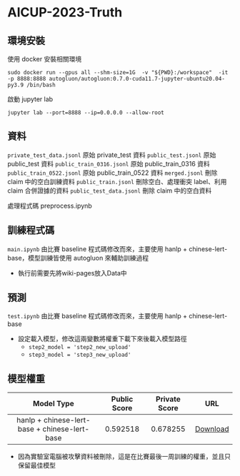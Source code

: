 # AICUP-2023-Truth

## 環境安裝
使用 docker 安裝相關環境
```
sudo docker run --gpus all --shm-size=1G  -v "${PWD}:/workspace"  -it -p 8888:8888 autogluon/autogluon:0.7.0-cuda11.7-jupyter-ubuntu20.04-py3.9 /bin/bash
```
啟動 jupyter lab
```
jupyter lab --port=8888 --ip=0.0.0.0 --allow-root
```

## 資料
`private_test_data.jsonl` 原始 private_test 資料
`public_test.jsonl` 原始 public_test 資料
`public_train_0316.jsonl`  原始 public_train_0316 資料
`public_train_0522.jsonl` 原始 public_train_0522 資料
`merged.jsonl` 刪除 claim 中的空白訓練資料
`public_train.jsonl` 刪除空白、處理衝突 label、利用 claim 合併證據的資料
`public_test_data.jsonl` 刪除 claim 中的空白資料

處理程式碼
preprocess.ipynb

## 訓練程式碼
`main.ipynb` 由比賽 baseline 程式碼修改而來，主要使用 hanlp +  chinese-lert-base，模型訓練皆使用 autogluon 來輔助訓練過程
- 執行前需要先將wiki-pages放入Data中

## 預測
`test.ipynb` 由比賽 baseline 程式碼修改而來，主要使用 hanlp +  chinese-lert-base
- 設定載入模型，修改這兩變數將權重下載下來後載入模型路徑
    - `step2_model = 'step2_new_upload'` 
    - `step3_model = 'step3_new_upload'`


## 模型權重

|                  Model Type                   | Public Score | Private Score |                                               URL                                                |
| :-------------------------------------------: | :----------: | :-----------: | :----------------------------------------------------------------------------------------------: |
| hanlp + chinese-lert-base + chinese-lert-base |   0.592518   |   0.678255    | [Download](https://drive.google.com/drive/folders/1-4sLL-tQtZC1QEXegeoR3c6Qi3GRvkjM?usp=sharing) |

- 因為實驗室電腦被攻擊資料被刪除，這是在比賽最後一周訓練的權重，並且只保留最佳模型